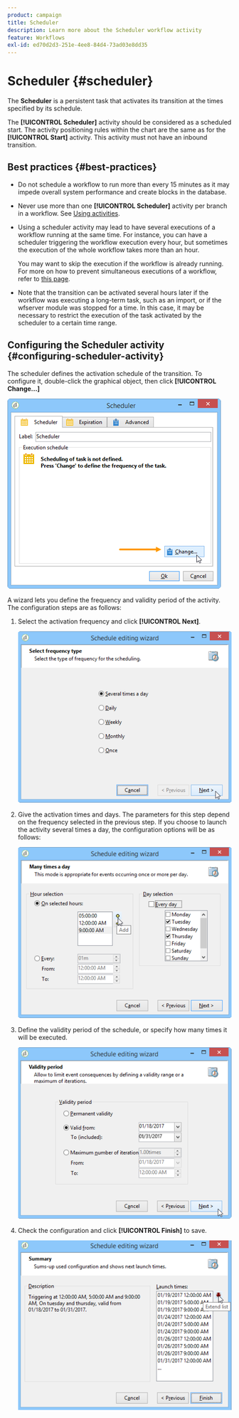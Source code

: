 ```yaml
---
product: campaign
title: Scheduler
description: Learn more about the Scheduler workflow activity
feature: Workflows
exl-id: ed70d2d3-251e-4ee8-84d4-73ad03e8dd35
---
```

# Scheduler {#scheduler}



The **Scheduler** is a persistent task that activates its transition at the times specified by its schedule.

The **[!UICONTROL Scheduler]** activity should be considered as a scheduled start. The activity positioning rules within the chart are the same as for the **[!UICONTROL Start]** activity. This activity must not have an inbound transition.

## Best practices {#best-practices}

* Do not schedule a workflow to run more than every 15 minutes as it may impede overall system performance and create blocks in the database.

* Never use more than one **[!UICONTROL Scheduler]** activity per branch in a workflow. See [Using activities](workflow-best-practices.md#using-activities).

* Using a scheduler activity may lead to have several executions of a workflow running at the same time. For instance, you can have a scheduler triggering the workflow execution every hour, but sometimes the execution of the whole workflow takes more than an hour.

   You may want to skip the execution if the workflow is already running. For more on how to prevent simultaneous executions of a workflow, refer to [this page](monitor-workflow-execution.md#preventing-simultaneous-multiple-executions).

* Note that the transition can be activated several hours later if the workflow was executing a long-term task, such as an import, or if the wfserver module was stopped for a time. In this case, it may be necessary to restrict the execution of the task activated by the scheduler to a certain time range.

## Configuring the Scheduler activity {#configuring-scheduler-activity}

The scheduler defines the activation schedule of the transition. To configure it, double-click the graphical object, then click **[!UICONTROL Change...]** 

![](assets/s_user_segmentation_scheduler.png)

A wizard lets you define the frequency and validity period of the activity. The configuration steps are as follows:

1. Select the activation frequency and click **[!UICONTROL Next]**.

   ![](assets/s_user_segmentation_scheduler2.png)

1. Give the activation times and days. The parameters for this step depend on the frequency selected in the previous step. If you choose to launch the activity several times a day, the configuration options will be as follows:

   ![](assets/s_user_segmentation_scheduler3.png)

1. Define the validity period of the schedule, or specify how many times it will be executed.

   ![](assets/s_user_segmentation_scheduler4.png)

1. Check the configuration and click **[!UICONTROL Finish]** to save.

   ![](assets/s_user_segmentation_scheduler5.png)
